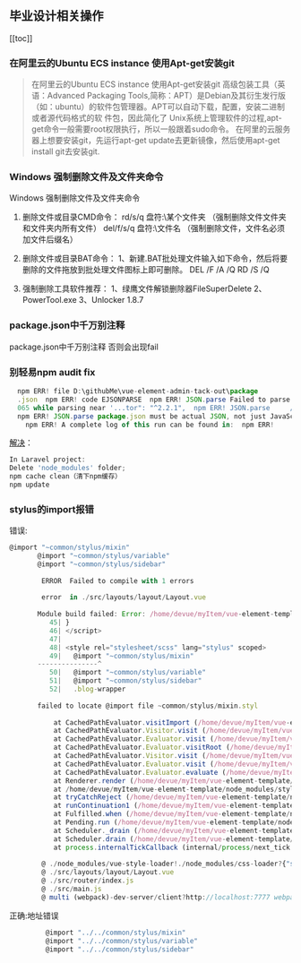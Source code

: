 ## 毕业设计相关操作
[[toc]]

### 在阿里云的Ubuntu ECS instance 使用Apt-get安装git
>在阿里云的Ubuntu ECS instance 使用Apt-get安装git
 高级包装工具（英语：Advanced Packaging Tools,简称：APT）是Debian及其衍生发行版（如：ubuntu）的软件包管理器。APT可以自动下载，配置，安装二进制或者源代码格式的软 件包，因此简化了 Unix系统上管理软件的过程,apt-get命令一般需要root权限执行，所以一般跟着sudo命令。
 在阿里的云服务器上想要安装git，先运行apt-get update去更新镜像，然后使用apt-get install git去安装git.
 
 ### Windows 强制删除文件及文件夹命令
 Windows 强制删除文件及文件夹命令
  1. 删除文件或目录CMD命令：
  rd/s/q 盘符:\某个文件夹  （强制删除文件文件夹和文件夹内所有文件）
  del/f/s/q 盘符:\文件名  （强制删除文件，文件名必须加文件后缀名）
  
  2. 删除文件或目录BAT命令：
  1、新建.BAT批处理文件输入如下命令，然后将要删除的文件拖放到批处理文件图标上即可删除。
  DEL /F /A /Q 
  RD /S /Q 
  
  3. 强制删除工具软件推荐：
  1、绿鹰文件解锁删除器FileSuperDelete
  2、PowerTool.exe
  3、Unlocker 1.8.7
  
  
### package.json中千万别注释
  package.json中千万别注释
  否则会出现fail
  
  
### 别轻易npm audit fix
```js
  npm ERR! file D:\githubMe\vue-element-admin-tack-out\package
  .json  npm ERR! code EJSONPARSE  npm ERR! JSON.parse Failed to parse json  npm ERR! JSON.parse Unexpected token / in JSON at position 1
  065 while parsing near '...tor": "^2.2.1",  npm ERR! JSON.parse     //    编辑器  npm ERR! JSON.parse     "vue-s...'  npm ERR! JSON.parse Failed to parse package.json data.
  npm ERR! JSON.parse package.json must be actual JSON, not just JavaScript.
    npm ERR! A complete log of this run can be found in:  npm ERR!     D:\node\node_cache\_logs\2019-01-24T15_28_31_317Z-debug.log
```
 
  [解决](https://stackoverflow.com/questions/31454607/npm-failed-to-parse-json)：
  ```js
In Laravel project:
  Delete 'node_modules' folder;
  npm cache clean（清下npm缓存）
  npm update
```
  
### stylus的import报错
  错误:
  ```js 
  @import "~common/stylus/mixin"
         @import "~common/stylus/variable"
         @import "~common/stylus/sidebar"
         
          ERROR  Failed to compile with 1 errors                                    11:41:03 AM
         
          error  in ./src/layouts/layout/Layout.vue
         
         Module build failed: Error: /home/devue/myItem/vue-element-template/src/layouts/layout/Layout.vue:49:9
            45| }
            46| </script>
            47| 
            48| <style rel="stylesheet/scss" lang="stylus" scoped>
            49|   @import "~common/stylus/mixin"
         ---------------^
            50|   @import "~common/stylus/variable"
            51|   @import "~common/stylus/sidebar"
            52|   .blog-wrapper
         
         failed to locate @import file ~common/stylus/mixin.styl
         
             at CachedPathEvaluator.visitImport (/home/devue/myItem/vue-element-template/node_modules/stylus-loader/lib/evaluator.js:157:21)
             at CachedPathEvaluator.Visitor.visit (/home/devue/myItem/vue-element-template/node_modules/stylus/lib/visitor/index.js:28:40)
             at CachedPathEvaluator.Evaluator.visit (/home/devue/myItem/vue-element-template/node_modules/stylus/lib/visitor/evaluator.js:160:18)
             at CachedPathEvaluator.Evaluator.visitRoot (/home/devue/myItem/vue-element-template/node_modules/stylus/lib/visitor/evaluator.js:707:27)
             at CachedPathEvaluator.Visitor.visit (/home/devue/myItem/vue-element-template/node_modules/stylus/lib/visitor/index.js:28:40)
             at CachedPathEvaluator.Evaluator.visit (/home/devue/myItem/vue-element-template/node_modules/stylus/lib/visitor/evaluator.js:160:18)
             at CachedPathEvaluator.Evaluator.evaluate (/home/devue/myItem/vue-element-template/node_modules/stylus/lib/visitor/evaluator.js:247:15)
             at Renderer.render (/home/devue/myItem/vue-element-template/node_modules/stylus/lib/renderer.js:86:26)
             at /home/devue/myItem/vue-element-template/node_modules/stylus-loader/index.js:167:12
             at tryCatchReject (/home/devue/myItem/vue-element-template/node_modules/when/lib/makePromise.js:840:30)
             at runContinuation1 (/home/devue/myItem/vue-element-template/node_modules/when/lib/makePromise.js:799:4)
             at Fulfilled.when (/home/devue/myItem/vue-element-template/node_modules/when/lib/makePromise.js:590:4)
             at Pending.run (/home/devue/myItem/vue-element-template/node_modules/when/lib/makePromise.js:481:13)
             at Scheduler._drain (/home/devue/myItem/vue-element-template/node_modules/when/lib/Scheduler.js:62:19)
             at Scheduler.drain (/home/devue/myItem/vue-element-template/node_modules/when/lib/Scheduler.js:27:9)
             at process.internalTickCallback (internal/process/next_tick.js:70:11)
         
          @ ./node_modules/vue-style-loader!./node_modules/css-loader?{"sourceMap":true}!./node_modules/vue-loader/lib/style-compiler?{"vue":true,"id":"data-v-41ada640","scoped":true,"hasInlineConfig":false}!./node_modules/stylus-loader?{"sourceMap":true}!./node_modules/vue-loader/lib/selector.js?type=styles&index=0!./src/layouts/layout/Layout.vue 4:14-382 13:3-17:5 14:22-390
          @ ./src/layouts/layout/Layout.vue
          @ ./src/router/index.js
          @ ./src/main.js
          @ multi (webpack)-dev-server/client?http://localhost:7777 webpack/hot/dev-server ./src/main.js
```
 正确:地址错误
 ```js
          @import "../../common/stylus/mixin"
          @import "../../common/stylus/variable"
          @import "../../common/stylus/sidebar"
 ```   
